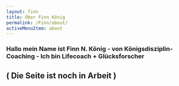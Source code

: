 ```yaml
---
layout: finn
title: Über Finn König
permalink: /Finn/about/
activeMenuItem: about
---
```


### Hallo mein Name ist Finn N. König - von Königsdisziplin-Coaching - Ich bin Lifecoach + Glücksforscher


## ( Die Seite ist noch in Arbeit )
